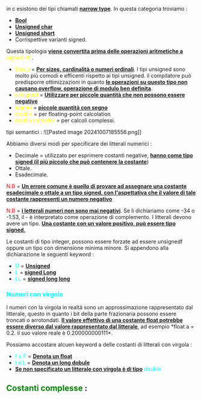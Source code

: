 in c esistono dei tipi chiamati <b><u>narrow type</u></b>. In questa categoria troviamo : 
- <b><u>Bool</u></b>
- <b><u>Unsigned char</u></b>
- <b><u>Unsigned short</u></b>
- Corrispettive varianti signed. 

Questa tipologia <b><u>viene convertita prima delle operazioni aritmetiche a</u></b> <span style=color:yellow>signed int </span>. 
- <span style=color:yellow>Size_t</span> = <b><u>Per sizes, cardinalità o numeri ordinali</u></b>. I tipi unsigned sono molto più comodi e efficenti rispetto ai tipi unsigned. il compilatore può predisporre ottimizzazioni in quanto <b><u>le operazioni su questo tipo non causano overflow, operazione di modulo ben definita</u></b>. 
- <span style=color:yellow>unsigned</span> = <b><u>Utilizzare per piccole quantità che non possono essere negative</u></b>
- <span style=color:yellow>signed</span> = <b><u>piccole quantità con segno</u></b>
- <span style=color:yellow>double</span> = per floating-point calcolation
- <span style=color:yellow>double complex</span> = per calcoli complessi. 

tipi semantici : 
![[Pasted image 20241007185556.png]]

Abbiamo diversi modi per specificare dei litterali numerici : 
- Decimale = utilizzato per esprimere costanti negative, <b><u>hanno come tipo signed (il più piccolo che può contenere la costante</u></b>)
- Ottale.
- Esadecimale. 

<span style=color:red>N.B</span> = <b><u>Un errore comune è quello di provare ad assegnare una costante esadecimale o ottale a un tipo signed, con l'aspettativa che il valore di tale costante rappresenti un numero negativo </u></b>

<span style=color:red>N.B</span> = <b><u>i letterali numeri non sono mai negativi</u></b>. Se li dichiariamo come -34 o -1.53, il - è interpretato come operazione di complemento. I litterali devono avere un tipo. <b><u>Una costante con un valore positivo, può essere tipo signed. </u></b>

Le costanti di tipo integer, possono essere forzate ad essere unsignedf oppure un tipo con dimensione minima minore. Si appendono alla dichiarazione le seguenti keyword : 
- <span style=color:cyan>U</span> = <b><u>Unsigned</u></b>
- <span style=color:cyan>L</span> = <b><u>signed Long</u></b>
- <span style=color:cyan>LL</span> = <b><u>signed long long</u></b>

<h3 style=color:cyan>Numeri con virgola</h3>
I numeri con la virgola in realtà sono un approssimazione rappresentato dal litterale, questo in quanto i bit della parte frazionaria possono essere troncati o arrotondati. 
<b><u>Il valore effettivo di una costante float potrebbe essere diverso dal valore rappresentato dal litterale</u></b>, ad esempio *float a = 0.2. il suo valore reale è 0.200000000111*.

Possiamo accostare alcuen keyword a delle costanti di litterali con virgola : 
- <span style=color:cyan>f o F</span> = <b><u>Denota un float</u></b>
- <span style=color:cyan>l o L</span> = <b><u>Denota un long dobule</u></b>
- <b><u>Se non specificato un litterale con virgola è di tipo</u></b> <span style=color:cyan>double</span> 

<span style=color:green>Costanti complesse</span> : 
- 